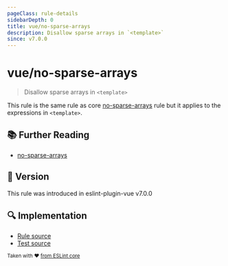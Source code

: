 ```yaml
---
pageClass: rule-details
sidebarDepth: 0
title: vue/no-sparse-arrays
description: Disallow sparse arrays in `<template>`
since: v7.0.0
---
```

# vue/no-sparse-arrays

<!-- end auto-generated rule header -->

> Disallow sparse arrays in `<template>`

This rule is the same rule as core [no-sparse-arrays] rule but it applies to the expressions in `<template>`.

## :books: Further Reading

- [no-sparse-arrays]

[no-sparse-arrays]: https://eslint.org/docs/rules/no-sparse-arrays

## :rocket: Version

This rule was introduced in eslint-plugin-vue v7.0.0

## :mag: Implementation

- [Rule source](https://github.com/vuejs/eslint-plugin-vue/blob/master/lib/rules/no-sparse-arrays.js)
- [Test source](https://github.com/vuejs/eslint-plugin-vue/blob/master/tests/lib/rules/no-sparse-arrays.js)

<sup>Taken with ❤️ [from ESLint core](https://eslint.org/docs/rules/no-sparse-arrays)</sup>

